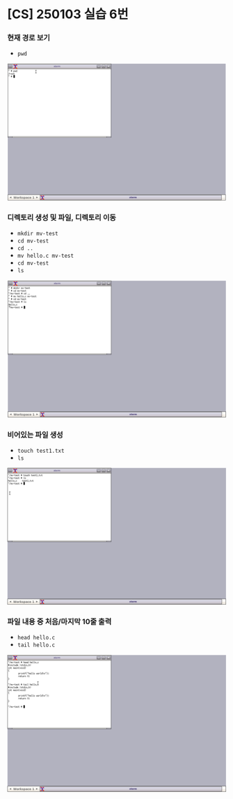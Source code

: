 # [CS] 250103 실습 6번

### 현재 경로 보기
- `pwd`

![6-1](images/6-1.png)

### 디렉토리 생성 및 파일, 디렉토리 이동
- `mkdir mv-test`
- `cd mv-test`
- `cd ..`
- `mv hello.c mv-test`
- `cd mv-test`
- `ls`

![6-2](images/6-2.png)

### 비어있는 파일 생성
- `touch test1.txt`
- `ls`

![6-3](images/6-3.png)

### 파일 내용 중 처음/마지막 10줄 출력
- `head hello.c`
- `tail hello.c`

![6-4](images/6-4.png)